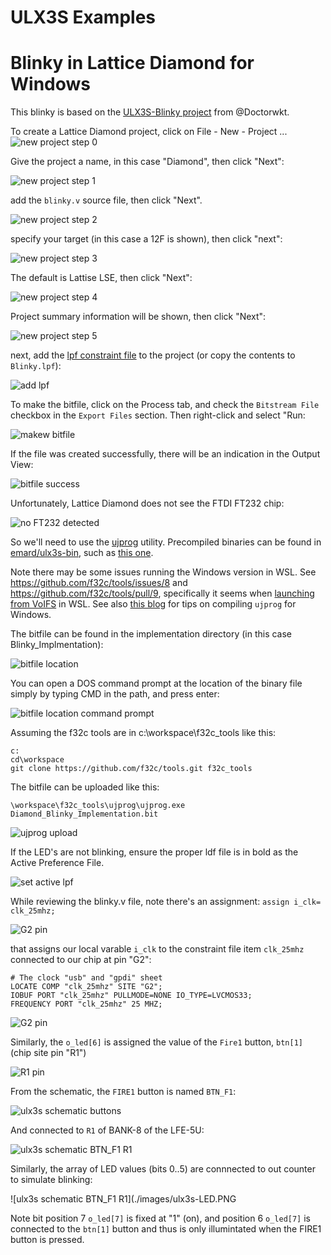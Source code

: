 # ULX3S Examples

# Blinky in Lattice Diamond for Windows
This blinky is based on the [ULX3S-Blinky project](https://github.com/DoctorWkt/ULX3S-Blinky) from @Doctorwkt.

To create a Lattice Diamond project, click on File - New - Project ...
![new project step 0](./images/diamond-project-step0.PNG )

Give the project a name, in this case "Diamond", then click "Next":

![new project step 1](./images/diamond-project-step1.PNG )

add the `blinky.v` source file, then click "Next".

![new project step 2](./images/diamond-project-step2.PNG )
 
specify your target (in this case a 12F is shown), then click "next":

![new project step 3](./images/diamond-project-step3.PNG )

The default is Lattise LSE, then click "Next":

![new project step 4](./images/diamond-project-step4.PNG )

Project summary information will be shown, then click "Next":

![new project step 5](./images/diamond-project-step5.PNG )

next, add the [lpf constraint file](../doc/constraints/ulx3s_v20.lpf) to the project (or copy the contents to `Blinky.lpf`):

![add lpf](./images/diamond-project-add-lpf.PNG )

To make the bitfile, click on the Process tab, and check the `Bitstream File` checkbox in the `Export Files` section. Then right-click and select "Run:

![makew bitfile](./images/diamond-project-make-bitfile.PNG )

If the file was created successfully, there will be an indication in the Output View:

![bitfile success](./images/diamond-Blinky-bitfile-success-output.PNG )

Unfortunately, Lattice Diamond does not see the FTDI FT232 chip:

![no FT232 detected](./images/diamond-programmer-no-FT232-detected.PNG )

So we'll need to use the [ujprog](https://github.com/f32c/tools/tree/master/ujprog) utility. Precompiled binaries can be found in [emard/ulx3s-bin](https://github.com/emard/ulx3s-bin), such as [this one](https://github.com/emard/ulx3s-bin/tree/master/usb-jtag/win64mingw).

Note there may be some issues running the Windows version in WSL. See https://github.com/f32c/tools/issues/8 and https://github.com/f32c/tools/pull/9, specifically it seems when [launching from VoIFS](https://github.com/f32c/tools/pull/9#issuecomment-465693978) in WSL. See also [this blog](https://gojimmypi.blogspot.com/2019/02/ulx3s-ujprog-on-windows-wsl-or-minggw.html) for tips on compiling `ujprog` for Windows.

The bitfile can be found in the implementation directory (in this case Blinky_Implmentation):

![bitfile location](./images/diamond-bitfile-location.PNG )

You can open a DOS command prompt at the location of the binary file simply by typing CMD in the path, and press enter:

![bitfile location command prompt](./images/diamond-bitfile-location-cmd.PNG )

Assuming the f32c tools are in c:\workspace\f32c_tools like this:

```
c:
cd\workspace
git clone https://github.com/f32c/tools.git f32c_tools
```

The bitfile can be uploaded like this:

```
\workspace\f32c_tools\ujprog\ujprog.exe Diamond_Blinky_Implementation.bit
```

![ujprog upload](./images/diamond-bitfile-ujprog-upload.PNG )

If the LED's are not blinking, ensure the proper ldf file is in bold as the Active Preference File.

![set active lpf](./images/diamond-project-active-lpf.PNG )

While reviewing the blinky.v file, note there's an assignment: `assign i_clk= clk_25mhz;` 

![G2 pin](./images/blinky-assign-clk.PNG )

that assigns our local varable `i_clk` to the constraint file item `clk_25mhz` connected to our chip at pin "G2":

```
# The clock "usb" and "gpdi" sheet
LOCATE COMP "clk_25mhz" SITE "G2";
IOBUF PORT "clk_25mhz" PULLMODE=NONE IO_TYPE=LVCMOS33;
FREQUENCY PORT "clk_25mhz" 25 MHZ;
```

![G2 pin](./images/ulx3s-G2.PNG )

Similarly, the `o_led[6]` is assigned the value of the `Fire1` button, `btn[1]` (chip site pin "R1")

![R1 pin](./images/ulx3s-R1.PNG )

From the schematic, the `FIRE1` button is named `BTN_F1`:

![ulx3s schematic buttons](./images/ulx3s-schematic-buttons.PNG )

And connected to `R1` of BANK-8 of the LFE-5U:

![ulx3s schematic BTN_F1 R1](./images/ulx3s-schematic-BTN_F1-R1.PNG )

Similarly, the array of LED values (bits 0..5) are connnected to out counter to simulate blinking:

![ulx3s schematic BTN_F1 R1](./images/ulx3s-LED.PNG

Note bit position 7 `o_led[7]` is fixed at "1" (on), and position 6 `o_led[7]` is connected to the `btn[1]` button and thus is only illumintated when the FIRE1 button is pressed.



